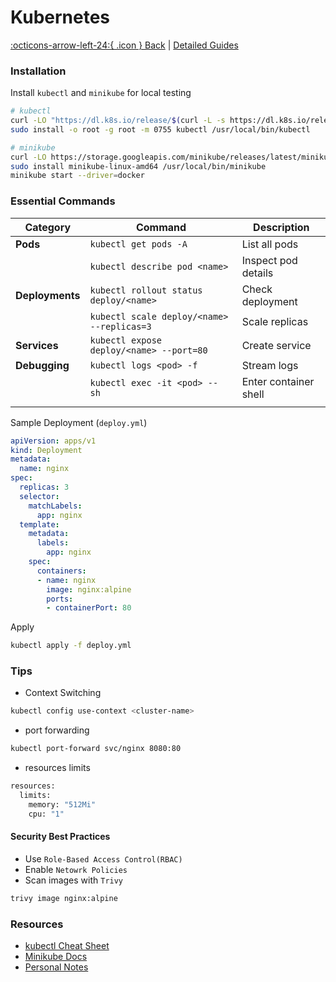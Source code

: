 # Kubernetes

[:octicons-arrow-left-24:{ .icon } Back](index.md) | [Detailed Guides](../kubernetes/index.md)

### Installation

Install `kubectl` and `minikube` for local testing

````bash
# kubectl  
curl -LO "https://dl.k8s.io/release/$(curl -L -s https://dl.k8s.io/release/stable.txt)/bin/linux/amd64/kubectl"  
sudo install -o root -g root -m 0755 kubectl /usr/local/bin/kubectl  

# minikube  
curl -LO https://storage.googleapis.com/minikube/releases/latest/minikube-linux-amd64  
sudo install minikube-linux-amd64 /usr/local/bin/minikube  
minikube start --driver=docker  
````

### Essential Commands

| Category        | Command                                    | Description           |
| --------------- | ------------------------------------------ | --------------------- |
| **Pods**        | `kubectl get pods -A`                      | List all pods         |
|                 | `kubectl describe pod <name>`              | Inspect pod details   |
| **Deployments** | `kubectl rollout status deploy/<name>`     | Check deployment      |
|                 | `kubectl scale deploy/<name> --replicas=3` | Scale replicas        |
| **Services**    | `kubectl expose deploy/<name> --port=80`   | Create service        |
| **Debugging**   | `kubectl logs <pod> -f`                    | Stream logs           |
|                 | `kubectl exec -it <pod> -- sh`             | Enter container shell |
|                 |                                            |                       |

Sample Deployment (`deploy.yml`)

````yaml
apiVersion: apps/v1  
kind: Deployment  
metadata:  
  name: nginx  
spec:  
  replicas: 3  
  selector:  
    matchLabels:  
      app: nginx  
  template:  
    metadata:  
      labels:  
        app: nginx  
    spec:  
      containers:  
      - name: nginx  
        image: nginx:alpine  
        ports:  
        - containerPort: 80  
````

Apply

````bash
kubectl apply -f deploy.yml
````

### Tips

* Context Switching

````bash
kubectl config use-context <cluster-name>
````

* port forwarding

````bash
kubectl port-forward svc/nginx 8080:80
````

* resources limits

````bash
resources:  
  limits:  
    memory: "512Mi"  
    cpu: "1"  
````

#### Security Best Practices

* Use `Role-Based Access Control(RBAC)`
* Enable `Netowrk Policies`
* Scan images with `Trivy`

````bash
trivy image nginx:alpine
````

### Resources

* [kubectl Cheat Sheet](https://kubernetes.io/docs/reference/kubectl/cheatsheet/)
* [Minikube Docs](https://minikube.sigs.k8s.io/docs/)
* [Personal Notes](../kubernetes/index.md)
